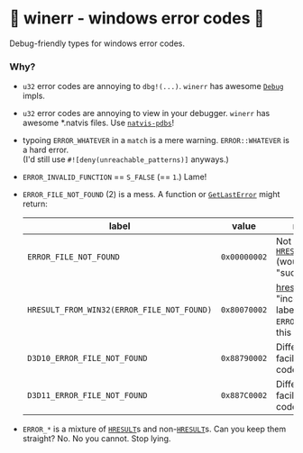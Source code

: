 # 🦀 winerr - windows error codes 🦀

Debug-friendly types for windows error codes.



### Why?

*   `u32` error codes are annoying to `dbg!(...)`.  `winerr` has awesome [`Debug`] impls.
*   `u32` error codes are annoying to view in your debugger.  `winerr` has awesome \*.natvis files.  Use [`natvis-pdbs`]!
*   typoing `ERROR_WHATEVER` in a `match` is a mere warning. `ERROR::WHATEVER` is a hard error. <br> (I'd still use `#![deny(unreachable_patterns)]` anyways.)
*   `ERROR_INVALID_FUNCTION` == `S_FALSE` (== `1`.)  Lame!
*   `ERROR_FILE_NOT_FOUND` (2) is a mess.  A function or [`GetLastError`] might return:

    | label                                         | value         | notes |
    | --------------------------------------------- | ------------- | ----- |
    | `ERROR_FILE_NOT_FOUND`                        | `0x00000002`  | Not an [`HRESULT`] (would be "successful") |
    | `HRESULT_FROM_WIN32(ERROR_FILE_NOT_FOUND)`    | `0x80070002`  | [hresult.info](https://www.hresult.info/Search?q=ERROR_FILE_NOT_FOUND) "incorrectly" labels `ERROR_*` as this |
    | `D3D10_ERROR_FILE_NOT_FOUND`                  | `0x88790002`  | Different facility, same code |
    | `D3D11_ERROR_FILE_NOT_FOUND`                  | `0x887C0002`  | Different facility, same code |

*   `ERROR_*` is a mixture of [`HRESULT`]s and non-[`HRESULT`]s.  Can you keep them straight?  No.  No you cannot.  Stop lying.

[`Debug`]:          https://doc.rust-lang.org/std/fmt/trait.Debug.html
[`GetLastError`]:   https://docs.microsoft.com/en-us/windows/win32/api/errhandlingapi/nf-errhandlingapi-getlasterror
[`HRESULT`]:        https://docs.microsoft.com/en-us/openspecs/windows_protocols/ms-erref/0642cb2f-2075-4469-918c-4441e69c548a
[`natvis-pdbs`]:    https://crates.io/crates/natvis-pdbs
